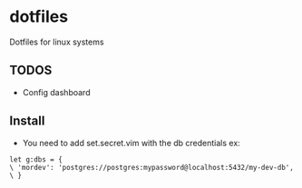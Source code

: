 # dotfiles
Dotfiles for linux systems



## TODOS

- Config dashboard


## Install

- You need to add set.secret.vim with the db credentials
ex: 
```
let g:dbs = {
\ 'mordev': 'postgres://postgres:mypassword@localhost:5432/my-dev-db',
\ }
```
